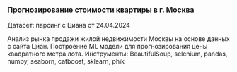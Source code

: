 ### Прогнозирование стоимости квартиры в г. Москва

Датасет: парсинг с Циана от 24.04.2024

Анализ рынка продажи жилой недвижимости Москвы на основе данных с сайта Циан. Построение ML модели для прогнозирования цены квадратного метра лота.
Инструменты: BeautifulSoup, selenium, pandas, numpy, seaborn, catboost, sklearn, phik
